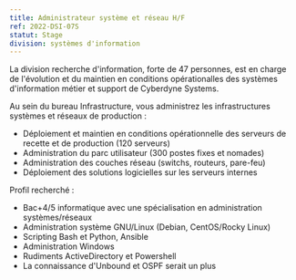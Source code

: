 ```yaml
---
title: Administrateur système et réseau H/F
ref: 2022-DSI-07S
statut: Stage
division: systèmes d'information
---
```

La division recherche d'information, forte de 47 personnes, est en charge de
l'évolution et du maintien en conditions opérationalles des systèmes
d'information métier et support de Cyberdyne Systems.

Au sein du bureau Infrastructure, vous administrez les infrastructures systèmes
et réseaux de production :

- Déploiement et maintien en conditions opérationnelle des serveurs de recette
  et de production (120 serveurs)
- Administration du parc utilisateur (300 postes fixes et nomades)
- Administration des couches réseau (switchs, routeurs, pare-feu)
- Déploiement des solutions logicielles sur les serveurs internes

Profil recherché :

- Bac+4/5 informatique avec une spécialisation en administration systèmes/réseaux
- Administration système GNU/Linux (Debian, CentOS/Rocky Linux)
- Scripting Bash et Python, Ansible
- Administration Windows
- Rudiments ActiveDirectory et Powershell
- La connaissance d'Unbound et OSPF serait un plus

